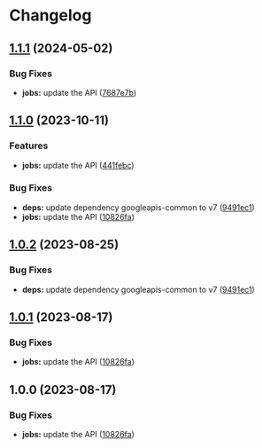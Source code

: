 # Changelog

## [1.1.1](https://github.com/googleapis/google-api-nodejs-client/compare/jobs-v1.1.0...jobs-v1.1.1) (2024-05-02)


### Bug Fixes

* **jobs:** update the API ([7687e7b](https://github.com/googleapis/google-api-nodejs-client/commit/7687e7b88acbf1c0803bb9490593839728e013e5))

## [1.1.0](https://github.com/googleapis/google-api-nodejs-client/compare/jobs-v1.0.2...jobs-v1.1.0) (2023-10-11)


### Features

* **jobs:** update the API ([441febc](https://github.com/googleapis/google-api-nodejs-client/commit/441febcb0930706f7c584cd7e3db5c42b3beff0e))


### Bug Fixes

* **deps:** update dependency googleapis-common to v7 ([9491ec1](https://github.com/googleapis/google-api-nodejs-client/commit/9491ec1cdc3c413e7d73edcfcd59cf5c28a7c855))
* **jobs:** update the API ([10826fa](https://github.com/googleapis/google-api-nodejs-client/commit/10826fa6de7eeb0b6934f0363784fa0719026a64))

## [1.0.2](https://github.com/googleapis/google-api-nodejs-client/compare/jobs-v1.0.1...jobs-v1.0.2) (2023-08-25)


### Bug Fixes

* **deps:** update dependency googleapis-common to v7 ([9491ec1](https://github.com/googleapis/google-api-nodejs-client/commit/9491ec1cdc3c413e7d73edcfcd59cf5c28a7c855))

## [1.0.1](https://github.com/googleapis/google-api-nodejs-client/compare/jobs-v1.0.0...jobs-v1.0.1) (2023-08-17)


### Bug Fixes

* **jobs:** update the API ([10826fa](https://github.com/googleapis/google-api-nodejs-client/commit/10826fa6de7eeb0b6934f0363784fa0719026a64))

## 1.0.0 (2023-08-17)


### Bug Fixes

* **jobs:** update the API ([10826fa](https://github.com/googleapis/google-api-nodejs-client/commit/10826fa6de7eeb0b6934f0363784fa0719026a64))
